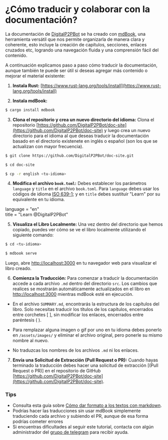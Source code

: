 # ¿Cómo traducir y colaborar con la documentación?

La documentación de [DigitalP2PBot](https://t.me/DigitalP2PBot) se ha creado con [mdBook](https://rust-lang.github.io/mdBook), una herramienta versátil que nos permite organizarla de manera clara y coherente, esto incluye la creación de capítulos, secciones, enlaces cruzados etc, logrando una navegación fluida y una comprensión fácil del contenido.

A continuación explicamos paso a paso cómo traducir la documentación, aunque también te puede ser útil si deseas agregar más contenido o mejorar el material existente:

1) **Instala Rust:** [https://www.rust-lang.org/tools/install](https://www.rust-lang.org/tools/install)

2) **Instala mdBook:**

```bash
$ cargo install mdbook
```

3) **Clona el repositorio y crea un nuevo directorio del idioma:** Clona el repositorio [https://github.com/DigitalP2PBot/doc-site](https://github.com/DigitalP2PBot/doc-site) y luego crea un nuevo directorio para el idioma al que deseas traducir la documentación basado en el directorio existenete en inglés o español (son los que se actualizan con mayor frecuencia).

```bash
$ git clone https://github.com/DigitalP2PBot/doc-site.git

$ cd doc-site

$ cp -r english <tu-idioma>
```

4) **Modifica el archivo `book.toml`:**
Debes establecer los parámetros `language` y `title` en el archivo `book.toml`. Para `language` debes usar los códigos de idioma [ISO 639-1](https://en.wikipedia.org/wiki/List_of_ISO_639_language_codes); y en `title` debes sustituir "Learn" por su equivalente en tu idioma.  

language = "en"  
title = "Learn @DigitalP2PBot"


5) **Visualiza el Libro Localmente:** Una vez dentro del directorio que hemos copiado, puedes ver cómo se ve el libro localmente utilizando el siguiente comando:

```bash
$ cd <tu-idioma> 

$ mdbook serve
```

Luego, abre [http://localhost:3000](http://localhost:3000) en tu navegador web para visualizar el libro creado.

6) **Comienza la Traducción:** Para comenzar a traducir la documentación accede a cada archivo `.md` dentro del directorio `src`. Los cambios que realices se mostrarán automáticamente actualizados en el libro en [http://localhost:3000](http://localhost:3000) mientras mdBook esté en ejecución. 

- En el archivo `SUMMARY.md`, encontrarás la estructura de los capítulos del libro. Solo necesitas traducir los títulos de los capítulos, encerrados entre corchetes [ ], sin modificar los enlaces, encerrados entre paréntesis ( ).

- Para remplazar alguna imagen o gif por uno en tu idioma debes ponerlo en `/assets/images/` y eliminar el archivo original, pero ponerle su mismo nombre al nuevo.

- No traduzcas los nombres de los archivos `.md` ni los enlaces.

7) **Envía una Solicitud de Extracción (Pull Request o PR):** Cuando hayas terminado la traducción debes hacer una solicitud de extracción [(Pull Request o PR)] en el repositorio de GitHub [https://github.com/DigitalP2PBot/doc-site](https://github.com/DigitalP2PBot/doc-site).

### Tips
- Consulta esta guía sobre [Cómo dar formato a los textos con markdown](https://rust-lang.github.io/mdBook/format/markdown.html).
- Podrías hacer las traducciones sin usar mdBook simplemente traduciendo cada archivo y subiendo el PR, aunque de esa forma podrías cometer errores
- Si encuentras dificultades al seguir este tutorial, contacta con algún administrador del [grupo de telegram](https://t.me/DigitalP2PChat) para recibir ayuda.
